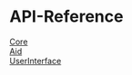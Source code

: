 # API-Reference
[Core](Core/modules/FudgeCore.html)  
[Aid](Aid/modules/FudgeAid.html)  
[UserInterface](UserInterface/modules/FudgeUserInterface.html)  
